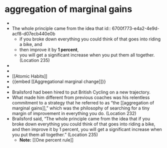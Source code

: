 # aggregation of marginal gains
-
- The whole principle came from the idea that
  id:: 6700f773-e4a2-4e9d-acf8-d07ecb440e0b
	- if you broke down everything you could think of that goes into riding a bike, and
	- then improve it by **1 percent**,
	- you will get a significant increase when you put them all together. (Location 235)
-
-
- [[Atomic Habits]]
- {{embed [[Aggregational marginal change]]}}
-
- Brailsford had been hired to put British Cycling on a new trajectory.
- What made him different from previous coaches was his relentless commitment to a strategy that he referred to as “the [[aggregation of marginal gains]],” which was the philosophy of searching for a tiny margin of improvement in everything you do. (Location 232)
- Brailsford said, “The whole principle came from the idea that if you broke down everything you could think of that goes into riding a bike, and then improve it by 1 percent, you will get a significant increase when you put them all together.” (Location 235)
	- **Note:** [[One percent rule]]